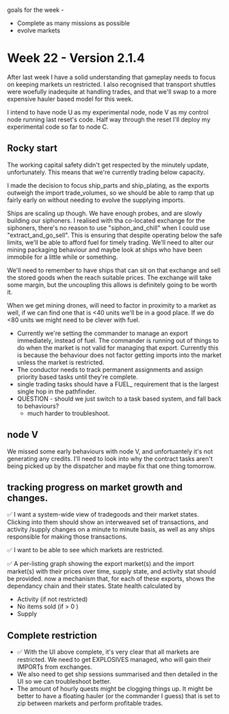 

goals for the week - 
* Complete as many missions as possible
* evolve markets

# Week 22 - Version 2.1.4
After last week I have a solid understanding that gameplay needs to focus on keeping markets un restricted.
I also recognised that transport shuttles were woefully inadequite at handling trades, and that we'll swap to a more expensive hauler based model for this week.

I intend to have node U as my experimental node, node V as my control node running last reset's code. Half way through the reset I'll deploy my experimental code so far to node C.


## Rocky start 

The working capital safety didn't get respected by the minutely update, unfortunately. This means that we're currently trading below capacity.

I made the decision to focus ship_parts and ship_plating, as the exports outweigh the import trade_volumes, so we should be able to ramp that up fairly early on without needing to evolve the supplying imports.

Ships are scaling up though. We have enough probes, and are slowly building our siphoners.  I realised with tha co-located exchange for the siphoners, there's no reason to use "siphon_and_chill" when I could use "extract_and_go_sell". This is ensuring that despite operating below the safe limits, we'll be able to afford fuel for timely trading. We'll need to alter our mining packaging behaviour and maybe look at ships who have been immobile for a little while or something.

We'll need to remember to have ships that can sit on that exchange and sell the stored goods when the reach suitable prices. The exchange will take some margin, but the uncoupling this allows is definitely going to be worth it.

When we get mining drones, will need to factor in proximity to a market as well, if we can find one that is <40 units we'll be in a good place. If we do <80 units we might need to be clever with fuel.

* Currently we're setting the commander to manage an export immediately, instead of fuel. The commander is running out of things to do when the market is not valid for managing that export. Currently this is because the behaviour does not factor getting imports into the market unless the market is restricted.
* The conductor needs to track permanent assignments and assign priority based tasks until they're complete. 
* single trading tasks should have a FUEL_ requirement that is the largest single hop in the pathfinder. 
* QUESTION - should we just switch to a task based system, and fall back to behaviours?
  * much harder to troubleshoot.


## node V 

We missed some early behaviours with node V, and unfortuantely it's not generating any credits. I'll need to look into why the contract tasks aren't being picked up by the dispatcher and maybe fix that one thing tomorrow.


## tracking progress on market growth and changes.

✅ I want a system-wide view of tradegoods and their market states. 
Clicking into them should show an interweaved set of transactions, and activity /supply changes on a minute to minute basis, as well as any ships responsible for making those transactions.

✅ I want to be able to see which markets are restricted.

✅ A per-listing graph showing the export market(s) and the import market(s) with their prices over time, supply state, and activity stat should be provided.
now a mechanism that, for each of these exports, shows the dependancy chain and their states. 
State health calculated by 
* Activity (if not restricted)
* No items sold (if > 0 )
* Supply 

## Complete restriction

* ✅ With the UI above complete, it's very clear that all markets are restricted. We need to get EXPLOSIVES managed, who will gain their IMPORTs from exchanges.
* We also need to get ship sessions summarised and then detailed in the UI so we can troubleshoot better.
* The amount of hourly quests might be clogging things up. It might be better to have a floating hauler (or the commander I guess) that is set to zip between markets and perform profitable trades. 